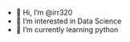 - 👋 Hi, I’m @irr320
- 👀 I’m interested in Data Science
- 🌱 I’m currently learning python



<!---
irr320/irr320 is a ✨ special ✨ repository because its `README.md` (this file) appears on your GitHub profile.
You can click the Preview link to take a look at your changes.
--->
